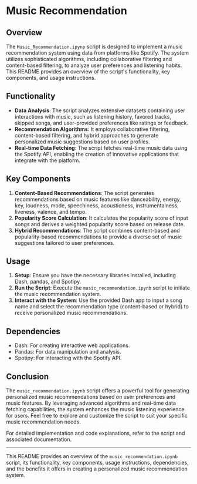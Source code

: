# Music Recommendation 

## Overview
The `Music_Recommendation.ipynp` script is designed to implement a music recommendation system using data from platforms like Spotify. The system utilizes sophisticated algorithms, including collaborative filtering and content-based filtering, to analyze user preferences and listening habits. This README provides an overview of the script's functionality, key components, and usage instructions.

## Functionality
- **Data Analysis**: The script analyzes extensive datasets containing user interactions with music, such as listening history, favored tracks, skipped songs, and user-provided preferences like ratings or feedback.
- **Recommendation Algorithms**: It employs collaborative filtering, content-based filtering, and hybrid approaches to generate personalized music suggestions based on user profiles.
- **Real-time Data Fetching**: The script fetches real-time music data using the Spotify API, enabling the creation of innovative applications that integrate with the platform.

## Key Components
1. **Content-Based Recommendations**: The script generates recommendations based on music features like danceability, energy, key, loudness, mode, speechiness, acousticness, instrumentalness, liveness, valence, and tempo.
2. **Popularity Score Calculation**: It calculates the popularity score of input songs and derives a weighted popularity score based on release date.
3. **Hybrid Recommendations**: The script combines content-based and popularity-based recommendations to provide a diverse set of music suggestions tailored to user preferences.

## Usage
1. **Setup**: Ensure you have the necessary libraries installed, including Dash, pandas, and Spotipy.
2. **Run the Script**: Execute the `music_recommendation.ipynb` script to initiate the music recommendation system.
3. **Interact with the System**: Use the provided Dash app to input a song name and select the recommendation type (content-based or hybrid) to receive personalized music recommendations.

## Dependencies
- Dash: For creating interactive web applications.
- Pandas: For data manipulation and analysis.
- Spotipy: For interacting with the Spotify API.

## Conclusion
The `music_recommendation.ipynb` script offers a powerful tool for generating personalized music recommendations based on user preferences and music features. By leveraging advanced algorithms and real-time data fetching capabilities, the system enhances the music listening experience for users. Feel free to explore and customize the script to suit your specific music recommendation needs.

For detailed implementation and code explanations, refer to the script and associated documentation.

---
This README provides an overview of the `music_recommendation.ipynb` script, its functionality, key components, usage instructions, dependencies, and the benefits it offers in creating a personalized music recommendation system.
